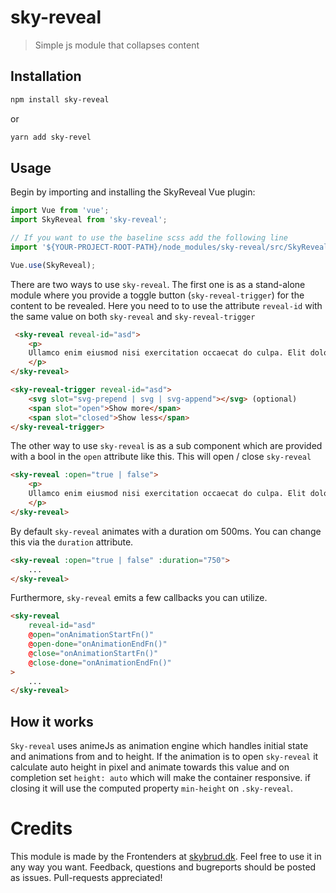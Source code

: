 # sky-reveal
> Simple js module that collapses content

## Installation
```bash
npm install sky-reveal
```
or
```bash
yarn add sky-revel
```

## Usage
Begin by importing and installing the SkyReveal Vue plugin:
```js
import Vue from 'vue';
import SkyReveal from 'sky-reveal';

// If you want to use the baseline scss add the following line
import '${YOUR-PROJECT-ROOT-PATH}/node_modules/sky-reveal/src/SkyReveal.scss';

Vue.use(SkyReveal);

```

There are two ways to use `sky-reveal`. The first one is as a stand-alone module where you provide a toggle button (`sky-reveal-trigger`) for the content to be revealed.
Here you need to to use the attribute `reveal-id` with the same value on both `sky-reveal` and `sky-reveal-trigger`
``` html
 <sky-reveal reveal-id="asd">
    <p>
    Ullamco enim eiusmod nisi exercitation occaecat do culpa. Elit dolore nulla aliqua sunt. Ex id eu ea et quis ex pariatur veniam mollit amet laborum. Magna elit aute non est. Ullamco enim eiusmod nisi exercitation occaecat do culpa. Elit dolore nulla aliqua sunt. Ex id eu ea et quis ex pariatur veniam mollit amet laborum. Magna elit aute non est.
    </p>
</sky-reveal>

<sky-reveal-trigger reveal-id="asd">
	<svg slot="svg-prepend | svg | svg-append"></svg> (optional)
    <span slot="open">Show more</span>
    <span slot="closed">Show less</span>
</sky-reveal-trigger>
```

The other way to use `sky-reveal` is as a sub component which are provided with a bool in the `open` attribute like this. This will open / close `sky-reveal`
``` html
<sky-reveal :open="true | false">
    <p>
    Ullamco enim eiusmod nisi exercitation occaecat do culpa. Elit dolore nulla aliqua sunt. Ex id eu ea et quis ex pariatur veniam mollit amet laborum. Magna elit aute non est. Ullamco enim eiusmod nisi exercitation occaecat do culpa. Elit dolore nulla aliqua sunt. Ex id eu ea et quis ex pariatur veniam mollit amet laborum. Magna elit aute non est.
    </p>
</sky-reveal>
```

By default `sky-reveal` animates with a duration om 500ms. You can change this via the `duration` attribute.
``` html
<sky-reveal :open="true | false" :duration="750">
    ...
</sky-reveal>
```

Furthermore, `sky-reveal` emits a few callbacks you can utilize.
``` html
<sky-reveal
    reveal-id="asd"
    @open="onAnimationStartFn()"
    @open-done="onAnimationEndFn()"
    @close="onAnimationStartFn()"
    @close-done="onAnimationEndFn()"
>
    ...
</sky-reveal>
```

## How it works
`Sky-reveal` uses animeJs as animation engine which handles initial state and animations from and to height. If the animation is to open `sky-reveal` it calculate auto height in pixel and animate towards this value and on completion set `height: auto` which will make the container responsive.
if closing it will use the computed property `min-height` on `.sky-reveal`.


# Credits
This module is made by the Frontenders at [skybrud.dk](http://www.skybrud.dk/). Feel free to use it in any way you want. Feedback, questions and bugreports should be posted as issues. Pull-requests appreciated!
